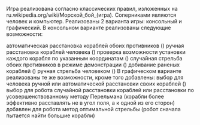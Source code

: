 Игра реализована согласно классических правил, изложенных на ru.wikipedia.org/wiki/Морской_бой_(игра). Соперниками являются человек и компьютер. Реализованы 2 варианта игры: консольный и графический. В консольном варианте реализованы следующие возможности:

автоматическая расстановка кораблей обоих противников ()
ручная расстановка кораблей человека ()
проверка возможности установки каждого корабля по указанным координатам ()
случайная стрельба обоих противников в режиме демонстрации ()
добивание раненых кораблей ()
ручная стрельба человеком () В графическом варианте реализованы те же возможности, кроме того добавлены:
выбор для человека ручной или автоматической расстановки своих кораблей ()
выбор для робота случайной расстановки кораблей или расстановки по усовершенствованному методу Перельмана (корабли более эффективно расставлять не в угол поля, а к одной из его сторон)
добавлен для робота метод оптимальной стрельбы (робот сначала пытается найти большие корабли)
